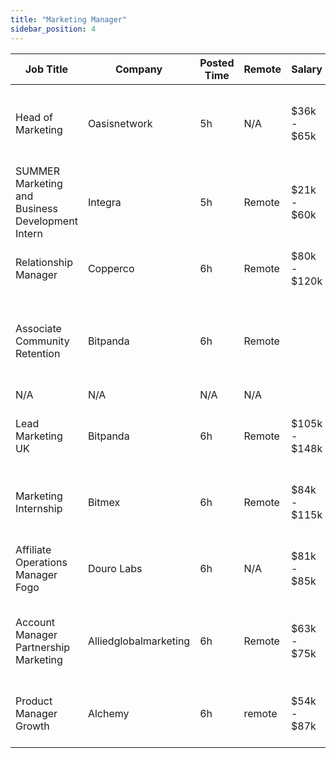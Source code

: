 ```yaml
---
title: "Marketing Manager"
sidebar_position: 4
---
```


| Job Title | Company | Posted Time | Remote | Salary | Tags | Apply Link |
|-----------|---------|-------------|--------|--------|------|------------|
| Head of Marketing | Oasisnetwork | 5h | N/A | $36k - $65k | head of marketing, marketing, non tech, executive, remote | [Apply](https://web3.career/head-of-marketing-oasisnetwork/73767) |
| SUMMER Marketing and Business Development Intern | Integra | 5h | Remote | $21k - $60k | business development, sales, non tech, intern, entry level | [Apply](https://web3.career/summer-marketing-and-business-development-intern-integra/95750) |
| Relationship Manager | Copperco | 6h | Remote | $80k - $120k | marketing, non tech, blockchain, crypto, defi | [Apply](https://web3.career/relationship-manager-copperco/105562) |
| Associate Community Retention | Bitpanda | 6h | Remote |  | marketing, non tech, product manager, community manager, crypto | [Apply](https://web3.career/associate-community-retention-bitpanda/105554) |
| N/A | N/A | N/A | N/A |  |  | [Apply](https://web3.career/metana) |
| Lead Marketing UK | Bitpanda | 6h | Remote | $105k - $148k | lead, marketing, non tech, crypto, bitcoin | [Apply](https://web3.career/lead-marketing-uk-bitpanda/101610) |
| Marketing Internship | Bitmex | 6h | Remote | $84k - $115k | intern, entry level, marketing, non tech, crypto | [Apply](https://web3.career/marketing-internship-bitmex/94275) |
| Affiliate Operations Manager Fogo | Douro Labs | 6h | N/A | $81k - $85k | affiliate, marketing, non tech, operations, crypto | [Apply](https://web3.career/affiliate-operations-manager-fogo-dourolabs/119780) |
| Account Manager Partnership Marketing | Alliedglobalmarketing | 6h | Remote | $63k - $75k | account manager, sales, non tech, partnership, marketing | [Apply](https://web3.career/account-manager-partnership-marketing-alliedglobalmarketing/100450) |
| Product Manager Growth | Alchemy | 6h | remote | $54k - $87k | marketing, non tech, product manager, remote | [Apply](https://web3.career/product-manager-growth-alchemy/31091) |
